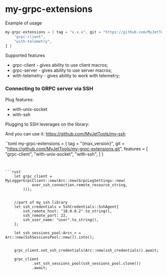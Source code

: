 # my-grpc-extensions

Example of usage


```rust
my-grpc-extensions = { tag = "x.x.x", git = "https://github.com/MyJetTools/my-grpc-extensions.git", features = [
    "grpc-client",
    "with-telemetry",
] }

```


Supported features
* grpc-client - gives ability to use client macros;
* grpc-server - gives ability to use server macros;
* with-telemetry - gives ability to work with telemetry;



### Connecting to GRPC server via SSH


Plug features:
* with-unix-socket
* with-ssh

Plugging to SSH leverages on the library: 

And you can use it: https://github.com/MyJetTools/my-ssh


``toml
my-grpc-extensions = { tag = "{max_version}", git = "https://github.com/MyJetTools/my-grpc-extensions.git", features = [
    "grpc-client",
    "with-unix-socket",
    "with-ssh",
] }

```


```rust
    let grpc_client = MyLoggerGrpcClient::new(Arc::new(GrpcLogSettings::new(
            over_ssh_connection.remote_resource_string,
        )));


    //part of my_ssh library
    let ssh_credentials = SshCredentials::SshAgent{
        ssh_remote_host: "10.0.0.2".to_string(),
        ssh_remote_port: 22,
        ssh_user_name: "user".to_string(),
    };

    let ssh_sessions_pool:Arc<_> = Arc::new(SshSessionsPool::new()).into();


    grpc_client.set_ssh_credentials(Arc::new(ssh_credentials)).await;

    grpc_client
            .set_ssh_sessions_pool(ssh_sessions_pool.clone())
            .await;


```

